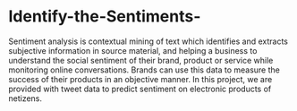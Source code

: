 # Identify-the-Sentiments-
Sentiment analysis is contextual mining of text which identifies and extracts subjective information in source material, and helping a business to understand the social sentiment of their brand, product or service while monitoring online conversations. Brands can use this data to measure the success of their products in an objective manner. In this project, we are provided with tweet data to predict sentiment on electronic products of netizens.
